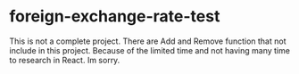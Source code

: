 # foreign-exchange-rate-test
This is not a complete project. There are Add and Remove function that not include in this project. Because of the limited time and not having many time to research in React. Im sorry.
